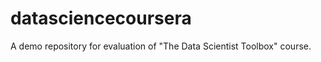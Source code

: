 datasciencecoursera
===================

A demo repository for evaluation of "The Data Scientist Toolbox" course.
